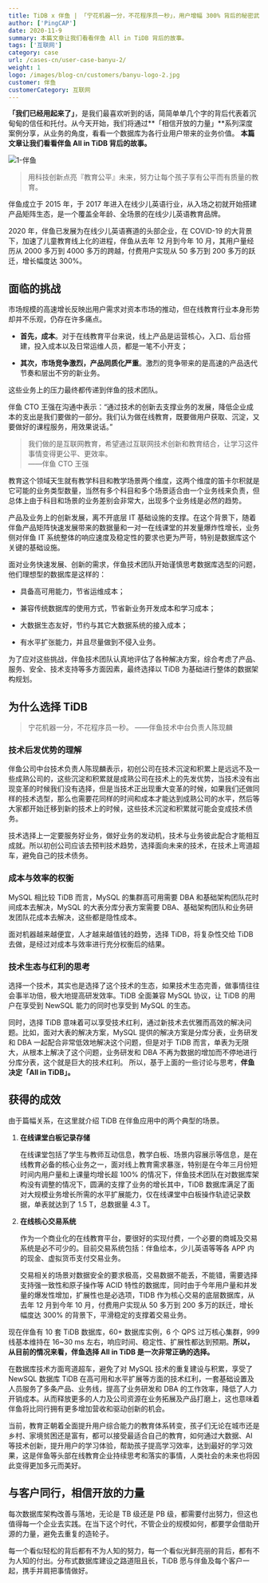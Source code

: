 ```yaml
---
title: TiDB x 伴鱼 | 「宁花机器一分，不花程序员一秒」，用户增幅 300% 背后的秘密武器
author: ['PingCAP']
date: 2020-11-9
summary: 本篇文章让我们看看伴鱼 All in TiDB 背后的故事。
tags: ['互联网']
category: case
url: /cases-cn/user-case-banyu-2/
weight: 1
logo: /images/blog-cn/customers/banyu-logo-2.jpg
customer: 伴鱼
customerCategory: 互联网
---
```


**「我们已经用起来了」**，是我们最喜欢听到的话，简简单单几个字的背后代表着沉甸甸的信任和托付。从今天开始，我们将通过**「相信开放的力量」**系列深度案例分享，从业务的角度，看看一个数据库为各行业用户带来的业务价值。 **本篇文章让我们看看伴鱼 All in TiDB 背后的故事。**

![1-伴鱼](media/user-case-banyu-2/1-伴鱼.png)

>用科技创新点亮『教育公平』未来，努力让每个孩子享有公平而有质量的教育。

伴鱼成立于 2015 年，于 2017 年进入在线少儿英语行业，从入场之初就开始搭建产品矩阵生态，是一个覆盖全年龄、全场景的在线少儿英语教育品牌。

2020 年，伴鱼已发展为在线少儿英语赛道的头部企业，在 COVID-19 的大背景下，加速了儿童教育线上化的进程，伴鱼从去年 12 月到今年 10 月，其用户量经历从 2000 多万到 4000 多万的跨越，付费用户实现从 50 多万到 200 多万的跃迁，增长幅度达 300%。

## 面临的挑战

市场规模的高速增长反映出用户需求对资本市场的推动，但在线教育行业本身形势却并不乐观，仍存在许多痛点。

- **首先，成本**。对于在线教育平台来说，线上产品是运营核心，入口、后台搭建，投入成本以及日常运维人员，都是一笔不小开支；

- **其次，市场竞争激烈，产品同质化严重**。激烈的竞争带来的是高速的产品迭代节奏和层出不穷的新业务。

这些业务上的压力最终都传递到伴鱼的技术团队。

伴鱼 CTO 王强在沟通中表示：“通过技术的创新去支撑业务的发展，降低企业成本的支出是我们要做的一部分。我们认为做在线教育，既要做用户获取、沉淀，又要做好的课程服务，用效果说话。”

>我们做的是互联网教育，希望通过互联网技术创新和教育结合，让学习这件事情变得更公平、更效率。        
>——伴鱼 CTO 王强

教育这个领域天生就有教学科目和教学场景两个维度，这两个维度的笛卡尔积就是它可能的业务类型数量，当然有多个科目和多个场景适合由一个业务线来负责，但总体上由于科目和场景的业务差别会非常大，出现多个业务线是必然的趋势。

产品及业务上的创新发展，离不开底层 IT 基础设施的支撑。在这个背景下，随着伴鱼产品矩阵快速发展带来的数据量和一对一在线课堂的并发量爆炸性增长，业务侧对伴鱼 IT 系统整体的响应速度及稳定性的要求也更为严苛，特别是数据库这个关键的基础设施。

面对业务快速发展、创新的需求，伴鱼技术团队开始谨慎思考数据库选型的问题，他们理想型的数据库是这样的：

- 具备高可用能力，节省运维成本；

- 兼容传统数据库的使用方式，节省新业务开发成本和学习成本；

- 大数据生态友好，节约与其它大数据系统的接入成本；

- 有水平扩张能力，并且尽量做到不侵入业务。

为了应对这些挑战，伴鱼技术团队认真地评估了各种解决方案，综合考虑了产品、服务、安全、技术支持等多方面因素，最终选择以 TiDB 为基础进行整体的数据架构规划。

## 为什么选择 TiDB

>宁花机器一分，不花程序员一秒。
>——伴鱼技术中台负责人陈现麟

### 技术后发优势的理解

伴鱼公司中台技术负责人陈现麟表示，初创公司在技术沉淀和积累上是远远不及一些成熟公司的，这些沉淀和积累就是成熟公司在技术上的先发优势，当技术没有出现变革的时候我们没有选择，但是当技术正出现重大变革的时候，如果我们还做同样的技术选型，那么也需要花同样的时间和成本才能达到成熟公司的水平，然后等大家都开始迁移到新的技术上的时候，这些技术沉淀和积累就可能会变成技术债务。

技术选择上一定要服务好业务，做好业务的发动机，技术与业务彼此配合才能相互成就。所以初创公司应该去预判技术趋势，选择面向未来的技术，在技术上弯道超车，避免自己的技术债务。

### 成本与效率的权衡

MySQL 相比较 TiDB 而言，MySQL 的集群高可用需要 DBA 和基础架构团队花时间成本去解决，MySQL 的大表分库分表方案需要 DBA、基础架构团队和业务研发团队花成本去解决，这些都是隐性成本。

面对机器越来越便宜，人才越来越值钱的趋势，选择 TiDB，将复杂性交给 TiDB 去做，是经过对成本与效率进行充分权衡后的结果。

### 技术生态与红利的思考

选择一个技术，其实也是选择了这个技术的生态，如果技术生态完善，做事情往往会事半功倍，极大地提高研发效率。TiDB 全面兼容 MySQL 协议，让 TiDB 的用户在享受到 NewSQL 能力的同时也享受到 MySQL 的生态。

同时，选择 TiDB 意味着可以享受技术红利，通过新技术去优雅而高效的解决问题。比如，面对大表的解决方案，MySQL 提供的解决方案是分库分表，业务研发和 DBA 一起配合非常低效地解决这个问题，但是对于 TiDB 而言，单表为无限大，从根本上解决了这个问题，业务研发和 DBA 不再为数据的增加而不停地进行分库分表，这个就是巨大的技术红利。
所以，基于上面的一些讨论与思考，**伴鱼决定「All in TiDB」。**

## 获得的成效

由于篇幅关系，在这里就介绍 TiDB 在伴鱼应用中的两个典型的场景。

1. **在线课堂白板记录存储**

    在线课堂包括了学生与教师互动信息，教学白板、场景内容展示等信息，是在线教育必备的核心业务之一，面对线上教育需求暴涨，特别是在今年三月份短时间内用户量和上课量均增长超 100% 的情况下，伴鱼技术团队在对数据库架构没有调整的情况下，圆满的支撑了业务的增长其中，TiDB 数据库满足了面对大规模业务增长所需的水平扩展能力，仅在线课堂中白板操作轨迹记录数据，单表就达到了 1.5 T，总数据量 4.3 T。

2. **在线核心交易系统**

    作为一个商业化的在线教育平台，要很好的实现付费，一个必要的商城及交易系统是必不可少的。目前交易系统包括：伴鱼绘本，少儿英语等等各 APP 内的现金、虚拟货币支付交易业务。

    交易相关的场景对数据安全的要求极高，交易数据不能丢，不能错，需要选择支持强一致性和原子操作等 ACID 特性的数据库，同时由于今年用户量和并发量的爆发性增加，扩展性也是必选项，TIDB 作为核心交易的底层数据库，从去年 12 月到今年 10 月，付费用户实现从 50 多万到 200 多万的跃迁，增长幅度达 300% 的背景下，平滑稳定的支撑着交易业务。


现在伴鱼有 10 套 TiDB 数据库，60+ 数据库实例，6 个 QPS 过万核心集群，999 线基本维持在 16~30 ms 左右，响应时间、稳定性、扩展性都达到预期。**所以，从目前的情况来看，伴鱼选择 All in TiDB 是一次非常正确的选择。**

在数据库技术方面弯道超车，避免了对 MySQL 技术的重复建设与积累，享受了 NewSQL 数据库 TiDB 在高可用和水平扩展等方面的技术红利，一套基础设置及人员服务了多条产品、业务线，提高了业务研发和 DBA 的工作效率，降低了人力开销成本。从而释放更多的人力及公司资源在业务拓展及产品打磨上，这也意味着伴鱼将比同行拥有更多增加营收和驱动创新的机会。

当前，教育正朝着全面提升用户综合能力的教育体系转变，孩子们无论在城市还是乡村、家境贫困还是富有，都可以接受最适合自己的教育，如何通过大数据、AI 等技术创新，提升用户的学习体验，帮助孩子提高学习效率，达到最好的学习效果，这是伴鱼等头部在线教育企业持续思考和落实的事情，人类社会的未来也将因此变得更加多元而美好。

## 与客户同行，相信开放的力量

每次数据库架构改善与落地，无论是 TB 级还是 PB 级，都需要付出努力，但这也值得每一个企业去实践。在当下这个时代，不管企业的规模如何，都要学会借助开源的力量，避免去重复的造轮子。

每一个看似轻松的背后都有不为人知的努力，每一个看似光鲜亮丽的背后，都有不为人知的付出。分布式数据库建设之路道阻且长，TiDB 愿与伴鱼及每个客户一起，携手并肩把事情做好。